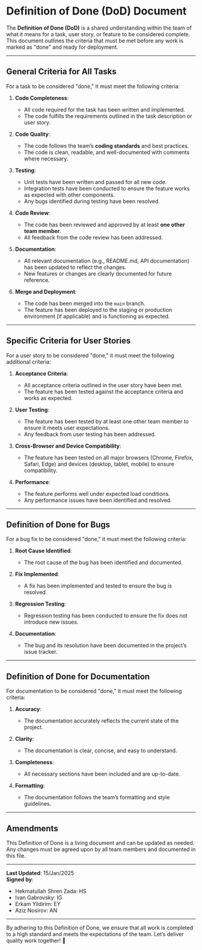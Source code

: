 
# Definition of Done (DoD) Document

The **Definition of Done (DoD)** is a shared understanding within the team of what it means for a task, user story, or feature to be considered complete. This document outlines the criteria that must be met before any work is marked as "done" and ready for deployment.

---

## **General Criteria for All Tasks**
For a task to be considered "done," it must meet the following criteria:

1. **Code Completeness**:
   - All code required for the task has been written and implemented.
   - The code fulfills the requirements outlined in the task description or user story.

2. **Code Quality**:
   - The code follows the team’s **coding standards** and best practices.
   - The code is clean, readable, and well-documented with comments where necessary.

3. **Testing**:
   - Unit tests have been written and passed for all new code.
   - Integration tests have been conducted to ensure the feature works as expected with other components.
   - Any bugs identified during testing have been resolved.

4. **Code Review**:
   - The code has been reviewed and approved by at least **one other team member**.
   - All feedback from the code review has been addressed.

5. **Documentation**:
   - All relevant documentation (e.g., README.md, API documentation) has been updated to reflect the changes.
   - New features or changes are clearly documented for future reference.

6. **Merge and Deployment**:
   - The code has been merged into the `main` branch.
   - The feature has been deployed to the staging or production environment (if applicable) and is functioning as expected.

---

## **Specific Criteria for User Stories**
For a user story to be considered "done," it must meet the following additional criteria:

1. **Acceptance Criteria**:
   - All acceptance criteria outlined in the user story have been met.
   - The feature has been tested against the acceptance criteria and works as expected.

2. **User Testing**:
   - The feature has been tested by at least one other team member to ensure it meets user expectations.
   - Any feedback from user testing has been addressed.

3. **Cross-Browser and Device Compatibility**:
   - The feature has been tested on all major browsers (Chrome, Firefox, Safari, Edge) and devices (desktop, tablet, mobile) to ensure compatibility.

4. **Performance**:
   - The feature performs well under expected load conditions.
   - Any performance issues have been identified and resolved.

---

## **Definition of Done for Bugs**
For a bug fix to be considered "done," it must meet the following criteria:

1. **Root Cause Identified**:
   - The root cause of the bug has been identified and documented.

2. **Fix Implemented**:
   - A fix has been implemented and tested to ensure the bug is resolved.

3. **Regression Testing**:
   - Regression testing has been conducted to ensure the fix does not introduce new issues.

4. **Documentation**:
   - The bug and its resolution have been documented in the project’s issue tracker.

---

## **Definition of Done for Documentation**
For documentation to be considered "done," it must meet the following criteria:

1. **Accuracy**:
   - The documentation accurately reflects the current state of the project.

2. **Clarity**:
   - The documentation is clear, concise, and easy to understand.

3. **Completeness**:
   - All necessary sections have been included and are up-to-date.

4. **Formatting**:
   - The documentation follows the team’s formatting and style guidelines.

---

## **Amendments**
This Definition of Done is a living document and can be updated as needed. Any changes must be agreed upon by all team members and documented in this file.

---

**Last Updated**: 15/Jan/2025  
**Signed by**:  
- Hekmatullah Shren Zada: HS
- Ivan Gabrovsky: IG  
- Erkam Yildirim: EY  
- Aziz Nosirov: AN

---

By adhering to this Definition of Done, we ensure that all work is completed to a high standard and meets the expectations of the team. Let’s deliver quality work together! 🚀
